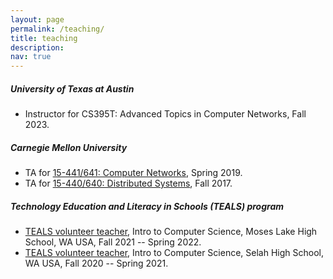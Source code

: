 ```yaml
---
layout: page
permalink: /teaching/
title: teaching
description: 
nav: true
---
```


##### University of Texas at Austin
* Instructor for CS395T: Advanced Topics in Computer Networks, Fall 2023.

##### Carnegie Mellon University
* TA for <a href="https://computer-networks.github.io/sp19/">15-441/641: Computer Networks</a>, Spring 2019.
* TA for <a href="http://www.cs.cmu.edu/~15-440/">15-440/640: Distributed Systems</a>, Fall 2017.

##### Technology Education and Literacy in Schools (TEALS) program
* <a href="https://www.microsoft.com/en-us/teals">TEALS volunteer teacher</a>,
  Intro to Computer Science, Moses Lake High School, WA USA, Fall 2021 -- Spring 2022.
* <a href="https://www.microsoft.com/en-us/teals">TEALS volunteer teacher</a>,
  Intro to Computer Science, Selah High School, WA USA, Fall 2020 -- Spring 2021.

